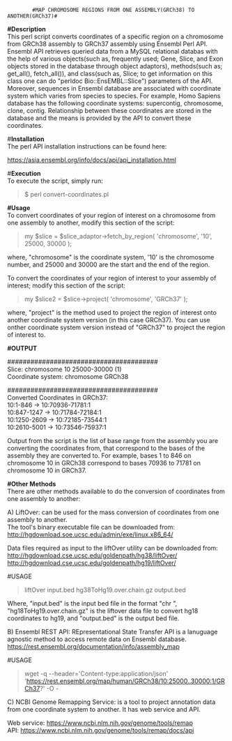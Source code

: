 			#MAP CHROMOSOME REGIONS FROM ONE ASSEMBLY(GRCh38) TO ANOTHER(GRCh37)#

**#Description**\
This perl script converts coordinates of a specific region on a chromosome from GRCh38 assembly to GRCh37 assembly using Ensembl Perl API. 
Ensembl API retrieves queried data from a MySQL relational databas with the help of various objects(such as, frequently used; Gene, Slice, and Exon objects stored in the database through object adaptors), methods(such as; get_all(), fetch_all()), and class(such as, Slice; to get information on this class one can do "perldoc Bio::EnsEMBL::Slice") parameters of the API. Moreover, sequences in Ensembl database are associated with coordinate system which varies from species to species. For example, Homo Sapiens database has the following coordinate systems: supercontig, chromosome, clone, contig. Relationship between these coordinates are stored in the database and the means is provided by the API to convert these coordinates.

#**Installation**\
The perl API installation instructions can be found here:

https://asia.ensembl.org/info/docs/api/api_installation.html

#**Execution**\
To execute the script, simply run:

>$ perl convert-coordinates.pl

**#Usage**\
To convert coordinates of your region of interest on a chromosome from one assembly to another, modify this section of the script:

>my $slice = $slice_adaptor->fetch_by_region( 'chromosome', '10', 25000, 30000 );

where, "chromosome" is the coordinate system, '10' is the chromosome number, and 25000 and 30000 are the start and the end of the region.

To convert the coordinates of your region of interest to your assembly of interest; modify this section of the script:

>my $slice2 = $slice->project( 'chromosome', 'GRCh37' );

where, "project" is the method used to project the region of interest onto another coordinate system version (in this case GRCh37). You can use onther coordinate system version instead of "GRCh37" to project the region of interest to.

**#OUTPUT**

#######################################\
Slice: chromosome 10 25000-30000 (1)\
Coordinate system: chromosome GRCh38

#######################################\
Converted Coordinates in GRCh37:  \
10:1-846 -> 10:70936-71781:1\
10:847-1247 -> 10:71784-72184:1\
10:1250-2609 -> 10:72185-73544:1\
10:2610-5001 -> 10:73546-75937:1

Output from the script is the list of base range from the assembly you are converting the coordinates from, that correspond to the bases of the assembly they are converted to. For example,  bases 1 to 846 on chromosome 10 in GRCh38 correspond to bases 70936 to 71781 on chromosome 10 in GRCh37.

**#Other Methods**\
There are other methods available to do the conversion of coordinates from one assembly to another:

A) LiftOver: can be used for the mass conversion of coordinates from one assembly to another.\
The tool's binary executable file can be downloaded from:\
http://hgdownload.soe.ucsc.edu/admin/exe/linux.x86_64/

Data files required as input to the liftOver utility can be downloaded from:\
http://hgdownload.cse.ucsc.edu/goldenpath/hg38/liftOver/ \
http://hgdownload.cse.ucsc.edu/goldenpath/hg19/liftOver/

#USAGE
>liftOver input.bed hg38ToHg19.over.chain.gz output.bed

Where, "input.bed" is the input bed file in the format "chr <start of chromosome region> <end of chromosome region>", "hg18ToHg19.over.chain.gz" is the liftover data file to convert hg18 coordinates to hg19, and "output.bed" is the output bed file.

B) Ensembl REST API: REpresentational State Transfer API is a lanuguage agnostic method to access remote data on Ensembl database.\
https://rest.ensembl.org/documentation/info/assembly_map

#USAGE
>wget -q --header='Content-type:application/json' 'https://rest.ensembl.org/map/human/GRCh38/10:25000..30000:1/GRCh37?'  -O -

C) NCBI Genome Remapping Service: is a tool to project annotation data from one coordinate system to another. It has web service and API.

Web service: https://www.ncbi.nlm.nih.gov/genome/tools/remap \
API: https://www.ncbi.nlm.nih.gov/genome/tools/remap/docs/api

